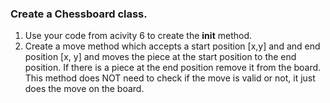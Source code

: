 ### Create a Chessboard class. 
1. Use your code from acivity 6 to create the __init__ method.
2. Create a move method which accepts a start position [x,y] and and end position [x, y] and moves the piece at the start
position to the end position. If there is a piece at the end position remove it from the board.
This method does NOT need to check if the move is valid or not, it just does the move on the board.
